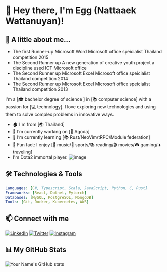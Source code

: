 # 👋 Hey there, I'm Egg (Nattaaek Wattanuyan)!

## 🌟 A little about me...

- The first Runner-up Microsoft Word Microsoft office speicialist Thailand competition 2015
- The Second Runner up A new generation of creative youth project a discipline used ICT Microsoft office 
- The Second Runner up Microsoft Excel Microsoft office speicialist Thailand competition 2014
- The Second Runner up Microsoft Excel Microsoft office speicialist Thailand competition 2013

I'm a [🎓 bachelor degree of science ] in [📚 computer science] with a passion for [💻 technology]. I love exploring new technologies and using them to solve complex problems in innovative ways.

- 🏠 I'm from [🌏 Thailand]
- 🔭 I’m currently working on [🚀 Agoda]
- 🌱 I’m currently learning [📚 Rust/NeoVim/tRPC/Module federation]
- 🎨 Fun fact: I enjoy [🎵 music/🏃 sports/📚 reading/🎬 movies/🎮 gaming/✈️ traveling] 
- I'm Dota2 immortal player.
![image](https://github.com/nattaaek/nattaaek/assets/26399807/1123362e-795f-4ca4-b3ed-584d7080be20)

## 🛠️ Technologies & Tools
```yaml
Languages: [C#, Typescript, Scala, JavaScript, Python, C, Rust]
Frameworks: [React, Dotnet, Pytorch]
Databases: [MySQL, PostgreSQL, MongoDB]
Tools: [Git, Docker, Kubernetes, AWS]
```
## 📫 Connect with me

[![LinkedIn](https://img.shields.io/badge/LinkedIn-%230077B5.svg?&style=for-the-badge&logo=linkedin&logoColor=white)](https://www.linkedin.com/in/nattaaek/)
[![Twitter](https://img.shields.io/badge/Twitter-%231DA1F2.svg?&style=for-the-badge&logo=twitter&logoColor=white)](https://twitter.com/w_nattaaek)
[![Instagram](https://img.shields.io/badge/Instagram-%23E4405F.svg?&style=for-the-badge&logo=instagram&logoColor=white)](https://www.instagram.com/w.nattaaek/)

## 📊 My GitHub Stats

![Your Name's GitHub stats](https://github-readme-stats.vercel.app/api?username=nattaaek&show_icons=true&theme=radical)
